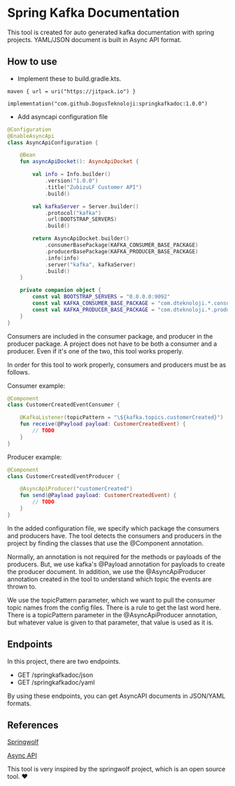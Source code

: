 # Spring Kafka Documentation
This tool is created for auto generated kafka documentation with spring projects. YAML/JSON document is built in Async API format.

## How to use
- Implement these to build.gradle.kts.
```
maven { url = uri("https://jitpack.io") }
```

```
implementation("com.github.DogusTeknoloji:springkafkadoc:1.0.0")
```

- Add asyncapi configuration file

``` kotlin
@Configuration
@EnableAsyncApi
class AsyncApiConfiguration {

    @Bean
    fun asyncApiDocket(): AsyncApiDocket {

        val info = Info.builder()
            .version("1.0.0")
            .title("ZubizuLF Customer API")
            .build()

        val kafkaServer = Server.builder()
            .protocol("kafka")
            .url(BOOTSTRAP_SERVERS)
            .build()

        return AsyncApiDocket.builder()
            .consumerBasePackage(KAFKA_CONSUMER_BASE_PACKAGE)
            .producerBasePackage(KAFKA_PRODUCER_BASE_PACKAGE)
            .info(info)
            .server("kafka", kafkaServer)
            .build()
    }

    private companion object {
        const val BOOTSTRAP_SERVERS = "0.0.0.0:9092"
        const val KAFKA_CONSUMER_BASE_PACKAGE = "com.dteknoloji.*.consumer"
        const val KAFKA_PRODUCER_BASE_PACKAGE = "com.dteknoloji.*.producer"
    }
}
```

Consumers are included in the consumer package, and producer in the producer package. A project does not have to be both a consumer and a producer. 
Even if it's one of the two, this tool works properly.

In order for this tool to work properly, consumers and producers must be as follows.

Consumer example:

``` kotlin
@Component
class CustomerCreatedEventConsumer {

    @KafkaListener(topicPattern = "\${kafka.topics.customerCreated}")
    fun receive(@Payload payload: CustomerCreatedEvent) {
        // TODO
    }
}
```

Producer example:

``` kotlin
@Component
class CustomerCreatedEventProducer {

    @AsyncApiProducer("customerCreated")
    fun send(@Payload payload: CustomerCreatedEvent) {
        // TODO
    }
}
```

In the added configuration file, we specify which package the consumers and producers have. 
The tool detects the consumers and producers in the project by finding the classes that use the @Component annotation.

Normally, an annotation is not required for the methods or payloads of the producers. 
But, we use kafka's @Payload annotation for payloads to create the producer document.
In addition, we use the @AsyncApiProducer annotation created in the tool to understand which topic the events are thrown to.

We use the topicPattern parameter, which we want to pull the consumer topic names from the config files. 
There is a rule to get the last word here. 
There is a topicPattern parameter in the @AsyncApiProducer annotation, but whatever value is given to that parameter, that value is used as it is.

## Endpoints
In this project, there are two endpoints.
- GET /springkafkadoc/json
- GET /springkafkadoc/yaml

By using these endpoints, you can get AsyncAPI documents in JSON/YAML formats.

## References
[Springwolf](https://github.com/springwolf/springwolf-core)

[Async API](https://www.asyncapi.com/)

This tool is very inspired by the springwolf project, which is an open source tool. ❤️
